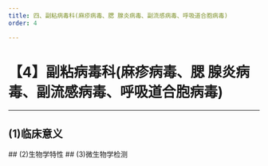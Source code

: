 ```yaml
---
title: 四、副粘病毒科(麻疹病毒、腮 腺炎病毒、副流感病毒、呼吸道合胞病毒)
order: 4

---
```


# 【4】副粘病毒科(麻疹病毒、腮 腺炎病毒、副流感病毒、呼吸道合胞病毒)

<kaodian :text="'微生物学检验记忆卡'" />

<!-- ###### 第二十七章 呼吸道病毒

> 微生物学检验 -->

<beitiW/>

---

## (1)临床意义

<son :text="'微生物学检验记忆卡'" text1="(1)临床意义" :textOption="[['熟悉',' 相关专业知识','专业知识'],['熟悉',' 相关专业知识','专业知识'],['熟悉',' 相关专业知识','专业知识']]" />
## (2)生物学特性
<son :text="'微生物学检验记忆卡'" text1="(2)生物学特性" :textOption="[['了解',' 基本知识','专业知识'],['了解',' 基本知识','专业知识'],['熟悉',' 基本知识','专业知识']]" />
## (3)微生物学检测
<son :text="'微生物学检验记忆卡'" text1="(3)微生物学检测" :textOption="[['了解','专业知识','专业实践能力'],['了解','专业知识','专业实践能力'],['掌握','专业知识','专业实践能力']]" />
